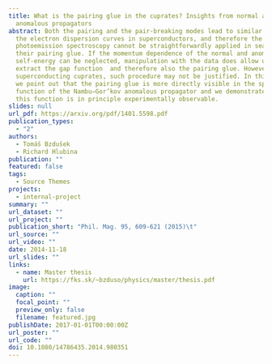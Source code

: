 ```yaml
---
title: What is the pairing glue in the cuprates? Insights from normal and
  anomalous propagators
abstract: Both the pairing and the pair-breaking modes lead to similar kinks of
  the electron dispersion curves in superconductors, and therefore the
  photoemission spectroscopy cannot be straightforwardly applied in search for
  their pairing glue. If the momentum dependence of the normal and anomalous
  self-energy can be neglected, manipulation with the data does allow us to
  extract the gap function  and therefore also the pairing glue. However, in the
  superconducting cuprates, such procedure may not be justified. In this paper,
  we point out that the pairing glue is more directly visible in the spectral
  function of the Nambu–Gor’kov anomalous propagator and we demonstrate that
  this function is in principle experimentally observable.
slides: null
url_pdf: https://arxiv.org/pdf/1401.5598.pdf
publication_types:
  - "2"
authors:
  - Tomáš Bzdušek
  - Richard Hlubina
publication: ""
featured: false
tags:
  - Source Themes
projects:
  - internal-project
summary: ""
url_dataset: ""
url_project: ""
publication_short: "Phil. Mag. 95, 609-621 (2015)\t"
url_source: ""
url_video: ""
date: 2014-11-18
url_slides: ""
links:
  - name: Master thesis
    url: https://fks.sk/~bzduso/physics/master/thesis.pdf
image:
  caption: ""
  focal_point: ""
  preview_only: false
  filename: featured.jpg
publishDate: 2017-01-01T00:00:00Z
url_poster: ""
url_code: ""
doi: 10.1080/14786435.2014.980351
---
```

